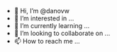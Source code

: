 - 👋 Hi, I’m @danovw
- 👀 I’m interested in ...
- 🌱 I’m currently learning ...
- 💞️ I’m looking to collaborate on ...
- 📫 How to reach me ...

<!---
danovw/danovw is a ✨ special ✨ repository because its `README.md` (this file) appears on your GitHub profile.
You can click the Preview link to take a look at your changes.
--->
